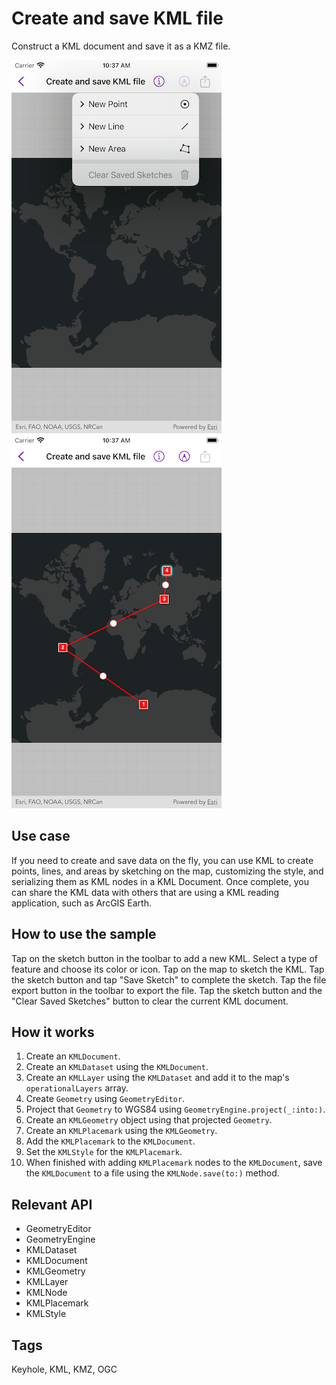 # Create and save KML file

Construct a KML document and save it as a KMZ file.

![KML style settings](create-save-kml-1.png)
![Sketching a KML](create-save-kml-2.png)

## Use case

If you need to create and save data on the fly, you can use KML to create points, lines, and areas by sketching on the map, customizing the style, and serializing them as KML nodes in a KML Document. Once complete, you can share the KML data with others that are using a KML reading application, such as ArcGIS Earth.

## How to use the sample

Tap on the sketch button in the toolbar to add a new KML. Select a type of feature and choose its color or icon. Tap on the map to sketch the KML. Tap the sketch button and tap "Save Sketch" to complete the sketch. Tap the file export button in the toolbar to export the file. Tap the sketch button and the "Clear Saved Sketches" button to clear the current KML document.

## How it works

1. Create an `KMLDocument`.
2. Create an `KMLDataset` using the `KMLDocument`.
3. Create an `KMLLayer` using the `KMLDataset` and add it to the map's `operationalLayers` array.
4. Create `Geometry` using `GeometryEditor`.
5. Project that `Geometry` to WGS84 using `GeometryEngine.project(_:into:)`.
6. Create an `KMLGeometry` object using that projected `Geometry`.
7. Create an `KMLPlacemark` using the `KMLGeometry`.
8. Add the `KMLPlacemark` to the `KMLDocument`.
9. Set the `KMLStyle` for the `KMLPlacemark`.
10. When finished with adding `KMLPlacemark` nodes to the `KMLDocument`, save the `KMLDocument` to a file using the `KMLNode.save(to:)` method.

## Relevant API

* GeometryEditor
* GeometryEngine
* KMLDataset
* KMLDocument
* KMLGeometry
* KMLLayer
* KMLNode
* KMLPlacemark
* KMLStyle

## Tags

Keyhole, KML, KMZ, OGC
